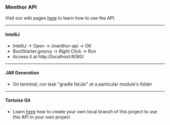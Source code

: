 ### Menthor API

Visit our wiki pages [here](https://github.com/MenthorTools/menthor-api/wiki) to learn how to use the API.
_____________________________________________________________
#### IntelliJ
* IntelliJ -> Open -> /menthor-api -> OK
* BootStarter.groovy -> Right Click -> Run
* Access it at http://localhost:8080/

_____________________________________________________________
#### JAR Generation
* On terminal, run task "gradle fatJar" at a particular module's folder

_____________________________________________________________
#### Tortoise Git
* Learn [here](http://joelabrahamsson.com/remote-branches-with-tortoisegit/) how to create your own local branch of this project to use this API in your own project



